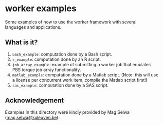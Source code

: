# worker examples

Some examples of how to use the worker framework with several languages
and applications.

## What is it?

1. `bash_example`: computation done by a Bash script.
1. `r_example`: computation done by an R script.
1. `job_array_example`: example of submitting a worker job that emulates
    PBS torque job array functionality.
1. `matlab_example`: computation done by a Matlab script. (Note: this
    will use a license per concurrent work item, compile the Matlab
    script first!)
1. `sas_example`: computation done by a SAS script.

## Acknowledgement

Examples in this directory were kindly provided by Mag Selwa
(mag.selwa@kuleuven.be).
